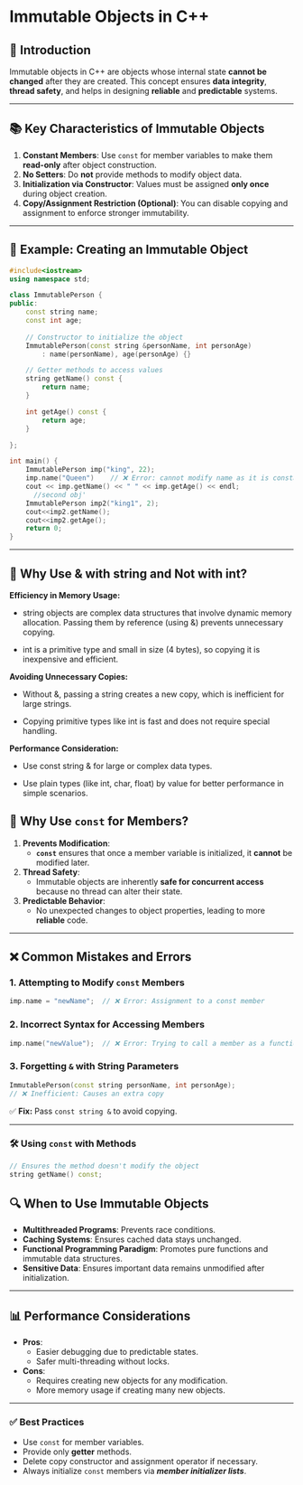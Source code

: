 # Immutable Objects in C++

## 📌 Introduction
Immutable objects in C++ are objects whose internal state **cannot be changed** after they are created. This concept ensures **data integrity**, **thread safety**, and helps in designing **reliable** and **predictable** systems.

---

## 📚 Key Characteristics of Immutable Objects
1. **Constant Members**: Use `const` for member variables to make them **read-only** after object construction.
2. **No Setters**: Do **not** provide methods to modify object data.
3. **Initialization via Constructor**: Values must be assigned **only once** during object creation.
4. **Copy/Assignment Restriction (Optional)**: You can disable copying and assignment to enforce stronger immutability.

---

## 📖 Example: Creating an Immutable Object
```cpp
#include<iostream>
using namespace std;

class ImmutablePerson {
public:
    const string name;
    const int age;
    
    // Constructor to initialize the object
    ImmutablePerson(const string &personName, int personAge)
        : name(personName), age(personAge) {}

    // Getter methods to access values
    string getName() const {
        return name;
    }

    int getAge() const {
        return age;
    }

};

int main() {
    ImmutablePerson imp("king", 22);
    imp.name("Queen")    // ❌ Error: cannot modify name as it is constant
    cout << imp.getName() << " " << imp.getAge() << endl;
      //second obj'
    ImmutablePerson imp2("king1", 2);
    cout<<imp2.getName();
    cout<<imp2.getAge();
    return 0;
}
```

---
## 🤔 Why Use & with string and Not with int?

**Efficiency in Memory Usage:**

- string objects are complex data structures that involve dynamic memory allocation. Passing them by reference (using &) prevents unnecessary copying.

- int is a primitive type and small in size (4 bytes), so copying it is inexpensive and efficient.

**Avoiding Unnecessary Copies:**

- Without &, passing a string creates a new copy, which is inefficient for large strings.

- Copying primitive types like int is fast and does not require special handling.

**Performance Consideration:**

- Use const string & for large or complex data types.

- Use plain types (like int, char, float) by value for better performance in simple scenarios.

## 🧠 Why Use `const` for Members?
1. **Prevents Modification**:
   - **`const`** ensures that once a member variable is initialized, it **cannot** be modified later.
2. **Thread Safety**:
   - Immutable objects are inherently **safe for concurrent access** because no thread can alter their state.
3. **Predictable Behavior**:
   - No unexpected changes to object properties, leading to more **reliable** code.

---

## ❌ Common Mistakes and Errors

### 1. Attempting to Modify `const` Members
```cpp
imp.name = "newName";  // ❌ Error: Assignment to a const member
```

### 2. Incorrect Syntax for Accessing Members
```cpp
imp.name("newValue");  // ❌ Error: Trying to call a member as a function
```

### 3. Forgetting `&` with String Parameters
```cpp
ImmutablePerson(const string personName, int personAge);
// ❌ Inefficient: Causes an extra copy
```
✅ **Fix:** Pass `const string &` to avoid copying.

---



### 🛠️  Using `const` with Methods
```cpp
// Ensures the method doesn't modify the object
string getName() const;
```


## 🔍 When to Use Immutable Objects
- **Multithreaded Programs**: Prevents race conditions.
- **Caching Systems**: Ensures cached data stays unchanged.
- **Functional Programming Paradigm**: Promotes pure functions and immutable data structures.
- **Sensitive Data**: Ensures important data remains unmodified after initialization.

---

## 📊 Performance Considerations
- **Pros**:
    - Easier debugging due to predictable states.
    - Safer multi-threading without locks.
- **Cons**:
    - Requires creating new objects for any modification.
    - More memory usage if creating many new objects.

---

### ✅ Best Practices
- Use `const` for member variables.
- Provide only **getter** methods.
- Delete copy constructor and assignment operator if necessary.
- Always initialize `const` members via ***member initializer lists***.



